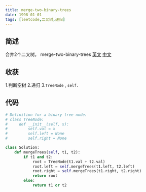 ```yaml
---
title: merge-two-binary-trees
date: 1998-01-01
tags: [leetcode,二叉树,递归]
---
```

## 简述
合并2个二叉树。
merge-two-binary-trees [英文](https://leetcode.com/problems/merge-two-binary-trees/) [中文](https://leetcode-cn.com/problems/merge-two-binary-trees/)
## 收获
1.判断空树
2.递归
3.`TreeNode` , `self.`
<!-- more -->

## 代码
```py
# Definition for a binary tree node.
# class TreeNode:
#     def __init__(self, x):
#         self.val = x
#         self.left = None
#         self.right = None

class Solution:
    def mergeTrees(self, t1, t2):
        if t1 and t2:
            root = TreeNode(t1.val + t2.val)
            root.left = self.mergeTrees(t1.left, t2.left)
            root.right = self.mergeTrees(t1.right, t2.right)
            return root
        else:
            return t1 or t2

```
